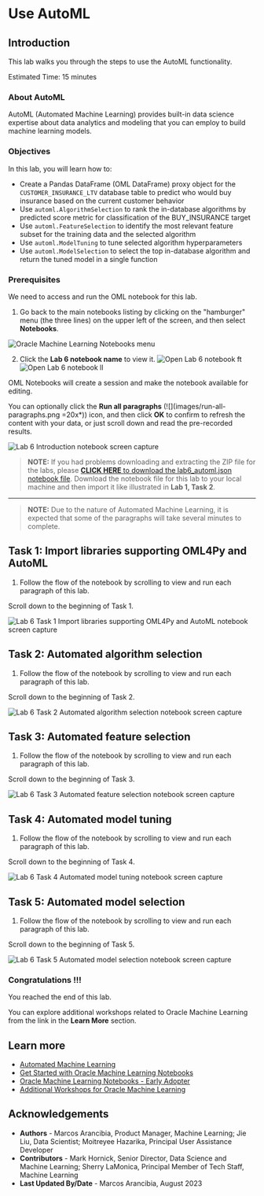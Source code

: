 # Use AutoML

## Introduction

This lab walks you through the steps to use the AutoML functionality.

Estimated Time: 15 minutes

### About AutoML
AutoML (Automated Machine Learning) provides built-in data science expertise about data analytics and modeling that you can employ to build machine learning models.

### Objectives

In this lab, you will learn how to:
* Create a Pandas DataFrame (OML DataFrame) proxy object for the `CUSTOMER_INSURANCE_LTV` database table to predict who would buy insurance based on the current customer behavior
* Use `automl.AlgorithmSelection` to rank the in-database algorithms by predicted score metric for classification of the BUY_INSURANCE target
* Use `automl.FeatureSelection` to identify the most relevant feature subset for the training data and the selected algorithm
* Use `automl.ModelTuning` to tune selected algorithm hyperparameters
* Use `automl.ModelSelection` to select the top in-database algorithm and return the tuned model in a single function

### Prerequisites

We need to access and run the OML notebook for this lab.

1. Go back to the main notebooks listing by clicking on the "hamburger" menu (the three lines) on the upper left of the screen, and then select **Notebooks**.

 ![Oracle Machine Learning Notebooks menu](images/go-back-to-notebooks.png "Oracle Machine Learning Notebooks menu")

2. Click the **Lab 6 notebook name** to view it.
   <if type="freetier">
   ![Open Lab 6 notebook ft](images/click-on-lab6-ft.png "Lab 6 notebook") </if>
   <if type="livelabs">
   ![Open Lab 6 notebook ll](images/click-on-lab6-ll.png "Lab 6 notebook") </if>

  OML Notebooks will create a session and make the notebook available for editing.

  You can optionally click the **Run all paragraphs** (![](images/run-all-paragraphs.png =20x*)) icon, and then click **OK** to confirm to refresh the content with your data, or just scroll down and read the pre-recorded results.  

  ![Lab 6 Introduction notebook screen capture](images/lab6-main.png "Introduction notebook")

> **NOTE:** If you had problems downloading and extracting the ZIP file for the labs, please [**CLICK HERE** to download the lab6\_automl.json notebook file](./../notebooks/lab6_automl.json?download=1). Download the notebook file for this lab to your local machine and then import it like illustrated in **Lab 1, Task 2**.
___

> **NOTE:** Due to the nature of Automated Machine Learning, it is expected that some of the paragraphs will take several minutes to complete.

## Task 1: Import libraries supporting OML4Py and AutoML

1. Follow the flow of the notebook by scrolling to view and run each paragraph of this lab.

Scroll down to the beginning of Task 1.

  ![Lab 6 Task 1 Import libraries supporting OML4Py and AutoML notebook screen capture](images/lab6-task1.png "Import libraries supporting OML4Py and AutoML notebook")

## Task 2: Automated algorithm selection
1. Follow the flow of the notebook by scrolling to view and run each paragraph of this lab.

Scroll down to the beginning of Task 2.

  ![Lab 6 Task 2 Automated algorithm selection notebook screen capture](images/lab6-task2.png "Automated algorithm selection")

## Task 3: Automated feature selection
1. Follow the flow of the notebook by scrolling to view and run each paragraph of this lab.

Scroll down to the beginning of Task 3.

  ![Lab 6 Task 3 Automated feature selection notebook screen capture](images/lab6-task3.png "Automated feature selection")


## Task 4: Automated model tuning
1. Follow the flow of the notebook by scrolling to view and run each paragraph of this lab.

Scroll down to the beginning of Task 4.

  ![Lab 6 Task 4 Automated model tuning notebook screen capture](images/lab6-task4.png "Automated model tuning")


## Task 5: Automated model selection
1. Follow the flow of the notebook by scrolling to view and run each paragraph of this lab.

Scroll down to the beginning of Task 5.

  ![Lab 6 Task 5 Automated model selection notebook screen capture](images/lab6-task5.png "Automated model selection")

### Congratulations !!!

You reached the end of this lab.  

You can explore additional workshops related to Oracle Machine Learning from the link in the **Learn More** section.  

## Learn more

* [Automated Machine Learning](https://docs.oracle.com/en/database/oracle/machine-learning/oml4py/1/mlpug/automatic-machine-learning.html#GUID-4B240E7A-1A8B-43B6-99A5-7FF86330805A)
* [Get Started with Oracle Machine Learning Notebooks](https://docs.oracle.com/en/database/oracle/machine-learning/oml-notebooks/)
* [Oracle Machine Learning Notebooks - Early Adopter](https://docs.oracle.com/en/database/oracle/machine-learning/oml-notebooks/omlug/get-started-notebooks-ea-data-analysis-and-data-visualization.html#GUID-B309C607-2232-43E2-B4A1-655DB295B90B)
* [Additional Workshops for Oracle Machine Learning](https://apexapps.oracle.com/pls/apex/dbpm/r/livelabs/livelabs-workshop-cards?c=y&p100_product=70)

## Acknowledgements
* **Authors** - Marcos Arancibia, Product Manager, Machine Learning; Jie Liu, Data Scientist; Moitreyee Hazarika, Principal User Assistance Developer
* **Contributors** -  Mark Hornick, Senior Director, Data Science and Machine Learning; Sherry LaMonica, Principal Member of Tech Staff, Machine Learning
* **Last Updated By/Date** - Marcos Arancibia, August 2023
